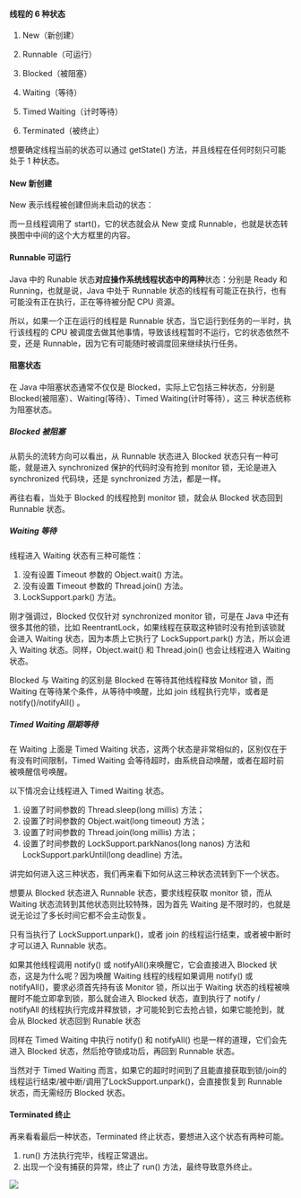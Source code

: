 #### 线程的 6 种状态

1. New（新创建）

2. Runnable（可运行）

3. Blocked（被阻塞）

4. Waiting（等待）

5. Timed Waiting（计时等待）

6. Terminated（被终止）

想要确定线程当前的状态可以通过 getState() 方法，并且线程在任何时刻只可能处于 1 种状态。

#### New 新创建        

New 表示线程被创建但尚未启动的状态：

而一旦线程调用了 start()，它的状态就会从 New 变成 Runnable，也就是状态转换图中中间的这个大方框里的内容。

#### Runnable 可运行

Java 中的 Runable 状态**对应操作系统线程状态中的两种**状态：分别是  Ready 和 Running，也就是说，Java 中处于 Runnable 状态的线程有可能正在执行，也有可能没有正在执行，正在等待被分配 CPU 资源。

所以，如果一个正在运行的线程是 Runnable 状态，当它运行到任务的一半时，执行该线程的 CPU 被调度去做其他事情，导致该线程暂时不运行，它的状态依然不变，还是 Runnable，因为它有可能随时被调度回来继续执行任务。

#### 阻塞状态

在 Java 中阻塞状态通常不仅仅是 Blocked，实际上它包括三种状态，分别是 Blocked(被阻塞）、Waiting(等待）、Timed Waiting(计时等待），这三 种状态统称为阻塞状态。

##### Blocked 被阻塞

从箭头的流转方向可以看出，从 Runnable 状态进入 Blocked 状态只有一种可能，就是进入 synchronized 保护的代码时没有抢到 monitor 锁，无论是进入 synchronized 代码块，还是 synchronized 方法，都是一样。

再往右看，当处于 Blocked 的线程抢到 monitor 锁，就会从 Blocked 状态回到Runnable 状态。

##### Waiting 等待

线程进入 Waiting 状态有三种可能性：

1. 没有设置 Timeout 参数的 Object.wait() 方法。
2. 没有设置 Timeout 参数的 Thread.join() 方法。
3. LockSupport.park() 方法。

刚才强调过，Blocked 仅仅针对 synchronized monitor 锁，可是在 Java 中还有很多其他的锁，比如 ReentrantLock，如果线程在获取这种锁时没有抢到该锁就会进入 Waiting 状态，因为本质上它执行了 LockSupport.park() 方法，所以会进入 Waiting 状态。同样，Object.wait() 和 Thread.join() 也会让线程进入 Waiting 状态。

Blocked 与 Waiting 的区别是 Blocked 在等待其他线程释放 Monitor 锁，而 Waiting 在等待某个条件，从等待中唤醒，比如 join 线程执行完毕，或者是 notify()/notifyAll() 。

##### Timed Waiting 限期等待

在 Waiting 上面是 Timed Waiting 状态，这两个状态是非常相似的，区别仅在于有没有时间限制，Timed Waiting 会等待超时，由系统自动唤醒，或者在超时前被唤醒信号唤醒。

以下情况会让线程进入 Timed Waiting 状态。

1. 设置了时间参数的 Thread.sleep(long millis) 方法；
2. 设置了时间参数的 Object.wait(long timeout) 方法；
3. 设置了时间参数的 Thread.join(long millis) 方法；
4. 设置了时间参数的 LockSupport.parkNanos(long nanos) 方法和 LockSupport.parkUntil(long deadline) 方法。

讲完如何进入这三种状态，我们再来看下如何从这三种状态流转到下一个状态。

想要从 Blocked 状态进入 Runnable 状态，要求线程获取 monitor 锁，而从 Waiting 状态流转到其他状态则比较特殊，因为首先 Waiting 是不限时的，也就是说无论过了多长时间它都不会主动恢复。

只有当执行了 LockSupport.unpark()，或者 join 的线程运行结束，或者被中断时才可以进入 Runnable 状态。

如果其他线程调用 notify() 或 notifyAll()来唤醒它，它会直接进入 Blocked 状态，这是为什么呢？因为唤醒 Waiting 线程的线程如果调用 notify() 或 notifyAll()，要求必须首先持有该 Monitor 锁，所以出于 Waiting 状态的线程被唤醒时不能立即拿到锁，那么就会进入 Blocked 状态，直到执行了 notify / notifyAll 的线程执行完成并释放锁，才可能轮到它去抢占锁，如果它能抢到，就会从 Blocked 状态回到 Runable 状态



同样在 Timed Waiting 中执行 notify() 和 notifyAll() 也是一样的道理，它们会先进入 Blocked 状态，然后抢夺锁成功后，再回到 Runnable 状态。



当然对于 Timed Waiting 而言，如果它的超时时间到了且能直接获取到锁/join的线程运行结束/被中断/调用了LockSupport.unpark()，会直接恢复到 Runnable 状态，而无需经历 Blocked 状态。

#### Terminated 终止

再来看看最后一种状态，Terminated 终止状态，要想进入这个状态有两种可能。

1. run() 方法执行完毕，线程正常退出。
2. 出现一个没有捕获的异常，终止了 run() 方法，最终导致意外终止。







<img src="http://s0.lgstatic.com/i/image2/M01/A7/06/CgotOV3JD1mAHFh3AAEPE-QJBow134.png"/>
